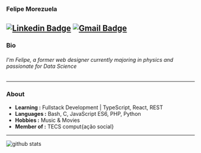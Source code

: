 ### Felipe Morezuela 
[![Linkedin Badge](https://img.shields.io/badge/-Felipe_Morezuela-blue?style=flat-square&logo=Linkedin&logoColor=white&link=https://www.linkedin.com/in/felipe-morezuela-b483b055/)](https://www.linkedin.com/in/felipe-morezuela-b483b055/) [![Gmail Badge](https://img.shields.io/badge/-fdomingos@usp.br-c14438?style=flat-square&logo=Gmail&logoColor=white&link=mailto:fdomingos@usp.br)](mailto:fdomingos@usp.br)
---

### Bio
###### I'm Felipe, a former web designer currently majoring in physics and passionate for Data Science
---

### About

-  **Learning :** Fullstack Development	| TypeScript, React, REST
-  **Languages :** Bash, C, JavaScript ES6, PHP, Python
-  **Hobbies :** Music & Movies
-  **Member of :** TECS comput{ação social}

---------------------------------------------------------------------------------------------------------------------------------------------------------------------------------

![github stats](https://github-readme-stats.vercel.app/api?username=vicospacorum&show_icons=true)
